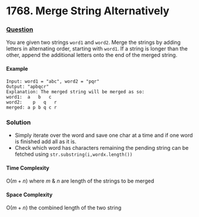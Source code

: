 # 1768. Merge String Alternatively 

### [Question](https://leetcode.com/problems/merge-strings-alternately/?envType=study-plan-v2&envId=leetcode-75)


You are given two strings `word1` and `word2`. Merge the strings by adding letters in alternating order, starting with `word1`. If a string is longer than the other, append the additional letters onto the end of the merged string.

#### Example 
```
Input: word1 = "abc", word2 = "pqr"
Output: "apbqcr"
Explanation: The merged string will be merged as so:
word1:  a   b   c
word2:    p   q   r
merged: a p b q c r
```

### Solution

- Simply iterate over the word and save one char at a time and if one word is finished add all as it is.
- Check which word has characters remaining the pending string can be fetched using `str.substring(i,wordx.length())`

#### Time Complexity 
$\text{O}(m+n)$ where $m$ & $n$ are length of the strings to be merged

#### Space Complexity 
$\text{O}(m+n)$ the combined length of the two string

